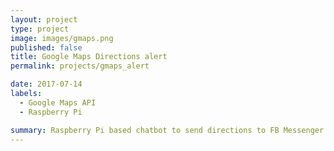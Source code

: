 ```yaml
---
layout: project
type: project
image: images/gmaps.png
published: false
title: Google Maps Directions alert
permalink: projects/gmaps_alert

date: 2017-07-14
labels:
  - Google Maps API
  - Raspberry Pi

summary: Raspberry Pi based chatbot to send directions to FB Messenger
---
```

